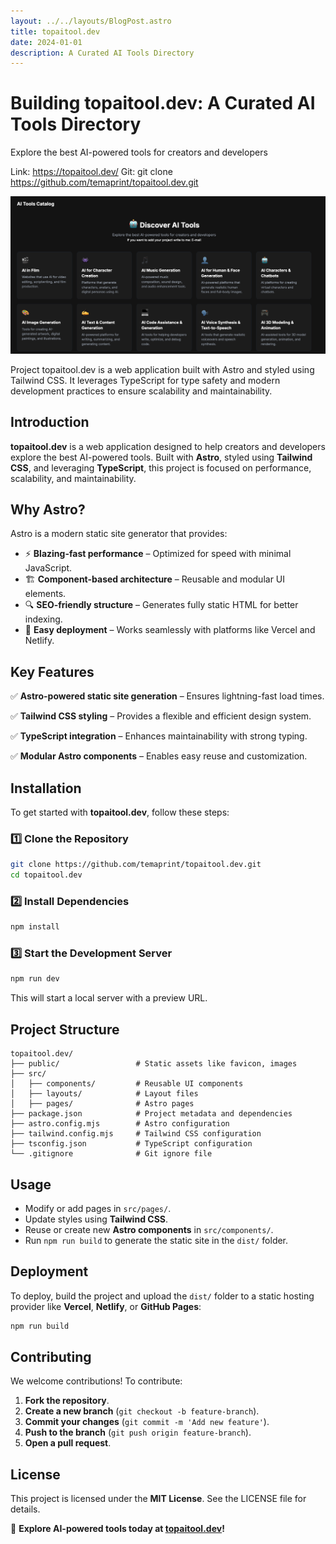 ```yaml
---
layout: ../../layouts/BlogPost.astro
title: topaitool.dev
date: 2024-01-01
description: A Curated AI Tools Directory
---
```


# Building topaitool.dev: A Curated AI Tools Directory
Explore the best AI-powered tools for creators and developers

Link: https://topaitool.dev/
Git: git clone https://github.com/temaprint/topaitool.dev.git

![Image](https://raw.githubusercontent.com/temaprint/topaitool.dev/main/public/topaitool.png)



Project topaitool.dev is a web application built with Astro and styled using Tailwind CSS. It leverages TypeScript for type safety and modern development practices to ensure scalability and maintainability.

## Introduction

**topaitool.dev** is a web application designed to help creators and developers explore the best AI-powered tools. Built with **Astro**, styled using **Tailwind CSS**, and leveraging **TypeScript**, this project is focused on performance, scalability, and maintainability.

## Why Astro?

Astro is a modern static site generator that provides:

- ⚡ **Blazing-fast performance** – Optimized for speed with minimal JavaScript.
- 🏗️ **Component-based architecture** – Reusable and modular UI elements.
- 🔍 **SEO-friendly structure** – Generates fully static HTML for better indexing.
- 🚀 **Easy deployment** – Works seamlessly with platforms like Vercel and Netlify.

## Key Features

✅ **Astro-powered static site generation** – Ensures lightning-fast load times.

✅ **Tailwind CSS styling** – Provides a flexible and efficient design system.

✅ **TypeScript integration** – Enhances maintainability with strong typing.

✅ **Modular Astro components** – Enables easy reuse and customization.

## Installation

To get started with **topaitool.dev**, follow these steps:

### 1️⃣ Clone the Repository

```bash
git clone https://github.com/temaprint/topaitool.dev.git
cd topaitool.dev
```

### 2️⃣ Install Dependencies

```bash
npm install
```

### 3️⃣ Start the Development Server

```bash
npm run dev
```

This will start a local server with a preview URL.

## Project Structure

```
topaitool.dev/
├── public/                 # Static assets like favicon, images
├── src/
│   ├── components/         # Reusable UI components
│   ├── layouts/            # Layout files
│   ├── pages/              # Astro pages
├── package.json            # Project metadata and dependencies
├── astro.config.mjs        # Astro configuration
├── tailwind.config.mjs     # Tailwind CSS configuration
├── tsconfig.json           # TypeScript configuration
└── .gitignore              # Git ignore file
```

## Usage

- Modify or add pages in `src/pages/`.
- Update styles using **Tailwind CSS**.
- Reuse or create new **Astro components** in `src/components/`.
- Run `npm run build` to generate the static site in the `dist/` folder.

## Deployment

To deploy, build the project and upload the `dist/` folder to a static hosting provider like **Vercel**, **Netlify**, or **GitHub Pages**:

```bash
npm run build
```

## Contributing

We welcome contributions! To contribute:

1. **Fork the repository**.
2. **Create a new branch** (`git checkout -b feature-branch`).
3. **Commit your changes** (`git commit -m 'Add new feature'`).
4. **Push to the branch** (`git push origin feature-branch`).
5. **Open a pull request**.

## License

This project is licensed under the **MIT License**. See the LICENSE file for details.

🚀 **Explore AI-powered tools today at [topaitool.dev](https://topaitool.dev)!**

